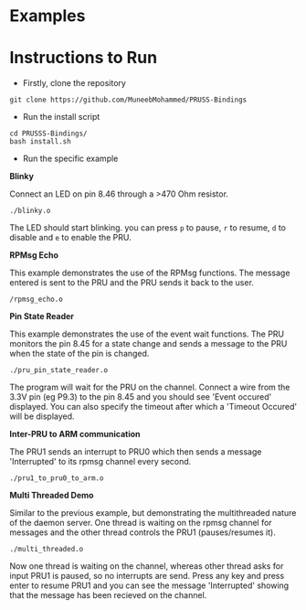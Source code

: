 # Examples

# Instructions to Run

* Firstly, clone the repository
```
git clone https://github.com/MuneebMohammed/PRUSS-Bindings
```
* Run the install script 
```
cd PRUSSS-Bindings/
bash install.sh
```
* Run the specific example

**Blinky**

Connect an LED on pin 8.46 through a >470 Ohm resistor.
```
./blinky.o
```
The LED should start blinking. you can press `p` to pause, `r` to resume, `d` to disable and `e` to enable the PRU.

**RPMsg Echo**

This example demonstrates the use of the RPMsg functions. The message entered is sent to the PRU and the PRU sends it back to the user.
```
/rpmsg_echo.o
```
**Pin State Reader**

This example demonstrates the use of the event wait functions. The PRU monitors the pin 8.45 for a state change and sends a message to the PRU when the state of the pin is changed.
```
./pru_pin_state_reader.o
```
The program will wait for the PRU on the channel. Connect a wire from the 3.3V pin (eg P9.3) to the pin 8.45 and you should see 'Event occured' displayed. You can also specify the timeout after which a 'Timeout Occured' will be displayed.

**Inter-PRU to ARM communication**

The PRU1 sends an interrupt to PRU0 which then sends a message 'Interrupted' to its rpmsg channel every second.
```
./pru1_to_pru0_to_arm.o
```

**Multi Threaded Demo**

Similar to the previous example, but demonstrating the multithreaded nature of the daemon server. One thread is waiting on the rpmsg channel for messages and the other thread controls the PRU1 (pauses/resumes it).
```
./multi_threaded.o
```
Now one thread is waiting on the channel, whereas other thread asks for input PRU1 is paused, so no interrupts are send. Press any key and press enter to resume PRU1 and you can see the message 'Interrupted' showing that the message has been recieved on the channel.
